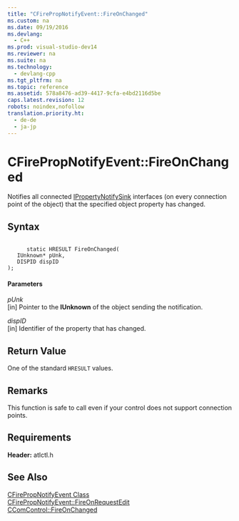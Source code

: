 ```yaml
---
title: "CFirePropNotifyEvent::FireOnChanged"
ms.custom: na
ms.date: 09/19/2016
ms.devlang: 
  - C++
ms.prod: visual-studio-dev14
ms.reviewer: na
ms.suite: na
ms.technology: 
  - devlang-cpp
ms.tgt_pltfrm: na
ms.topic: reference
ms.assetid: 578a8476-ad39-4417-9cfa-e4bd2116d5be
caps.latest.revision: 12
robots: noindex,nofollow
translation.priority.ht: 
  - de-de
  - ja-jp
---
```

# CFirePropNotifyEvent::FireOnChanged
Notifies all connected [IPropertyNotifySink](http://msdn.microsoft.com/library/windows/desktop/ms692638) interfaces (on every connection point of the object) that the specified object property has changed.  
  
## Syntax  
  
```  
  
      static HRESULT FireOnChanged(  
   IUnknown* pUnk,  
   DISPID dispID   
);  
```  
  
#### Parameters  
 *pUnk*  
 [in] Pointer to the **IUnknown** of the object sending the notification.  
  
 *dispID*  
 [in] Identifier of the property that has changed.  
  
## Return Value  
 One of the standard `HRESULT` values.  
  
## Remarks  
 This function is safe to call even if your control does not support connection points.  
  
## Requirements  
 **Header:** atlctl.h  
  
## See Also  
 [CFirePropNotifyEvent Class](../vs140/CFirePropNotifyEvent-Class.md)   
 [CFirePropNotifyEvent::FireOnRequestEdit](../vs140/CFirePropNotifyEvent--FireOnRequestEdit.md)   
 [CComControl::FireOnChanged](../vs140/CComControl--FireOnChanged.md)